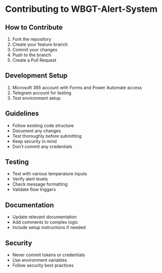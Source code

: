 # Contributing to WBGT-Alert-System

## How to Contribute
1. Fork the repository
2. Create your feature branch
3. Commit your changes
4. Push to the branch
5. Create a Pull Request

## Development Setup
1. Microsoft 365 account with Forms and Power Automate access
2. Telegram account for testing
3. Test environment setup

## Guidelines
- Follow existing code structure
- Document any changes
- Test thoroughly before submitting
- Keep security in mind
- Don't commit any credentials

## Testing
- Test with various temperature inputs
- Verify alert levels
- Check message formatting
- Validate flow triggers

## Documentation
- Update relevant documentation
- Add comments to complex logic
- Include setup instructions if needed

## Security
- Never commit tokens or credentials
- Use environment variables
- Follow security best practices